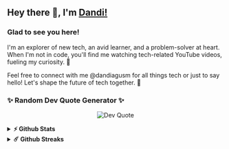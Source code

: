 ## Hey there 👋, I'm [Dandi!](https://github.com/dandiagusm/)
<!--
[![Twitter Badge](https://img.shields.io/badge/-Twitter-00acee?style=flat-square&logo=Twitter&logoColor=white)](https://twitter.com/?)
[![Linkedin Badge](https://img.shields.io/badge/-LinkedIn-0e76a8?style=flat-square&logo=Linkedin&logoColor=white)](https://linkedin.com/in/?)
[![Instagram Badge](https://img.shields.io/badge/-Instagram-e4405f?style=flat-square&logo=Instagram&logoColor=white)](https://instagram.com/?/)
-->

### Glad to see you here! 
<!--
<p align="left"> <img src="https://komarev.com/ghpvc/?username=dandiagusm&label=Profile%20views&color=0e75b6&style=flat" alt="dandiagusm" /> </p>

<img align="right" height="120" width="200" alt="" src="https://github.com/dandiagusm/dandiagusm/blob/main/gifs/coder.gif" />
-->
I'm an explorer of new tech, an avid learner, and a problem-solver at heart. When I'm not in code, you'll find me watching tech-related YouTube videos, fueling my curiosity. 🚀

Feel free to connect with me @dandiagusm for all things tech or just to say hello! Let's shape the future of tech together. 🌟

### ✨ Random Dev Quote Generator ✨</h3>
<p align="center">
  <img src="https://quotes-github-readme.vercel.app/api?type=horizontal&theme=dark" alt="Dev Quote" />
</p>

<!--
### Languages and Tools:

<code><img height="27" src="https://raw.githubusercontent.com/github/explore/80688e429a7d4ef2fca1e82350fe8e3517d3494d/topics/java/java.png" alt="java"></code>
<code><img height="27" src="https://raw.githubusercontent.com/github/explore/80688e429a7d4ef2fca1e82350fe8e3517d3494d/topics/javascript/javascript.png" alt="javascript"></code>
<code><img height="27" src="https://raw.githubusercontent.com/github/explore/80688e429a7d4ef2fca1e82350fe8e3517d3494d/topics/typescript/typescript.png" alt="typescript"></code>
<code><img height="30" src="https://raw.githubusercontent.com/github/explore/80688e429a7d4ef2fca1e82350fe8e3517d3494d/topics/python/python.png" alt="python"></code>
<code><img height="27" src="https://raw.githubusercontent.com/github/explore/80688e429a7d4ef2fca1e82350fe8e3517d3494d/topics/nodejs/nodejs.png" alt="nodejs"></code>
<code><img height="27" src="https://raw.githubusercontent.com/github/explore/80688e429a7d4ef2fca1e82350fe8e3517d3494d/topics/aws/aws.png" alt="aws"></code>
<code><img height="27" src="https://raw.githubusercontent.com/github/explore/80688e429a7d4ef2fca1e82350fe8e3517d3494d/topics/react/react.png" alt="react"></code>
<code><img height="27" src="https://raw.githubusercontent.com/github/explore/80688e429a7d4ef2fca1e82350fe8e3517d3494d/topics/sql/sql.png" alt="sql"></code>
<code><img height="27" src="https://encrypted-tbn0.gstatic.com/images?q=tbn%3AANd9GcSTTzPAw-55ssm1Im594xYZ9eRQu2JylrkYLg&usqp=CAU" alt="mongodb"></code>
<code><img height="27" src="https://raw.githubusercontent.com/devicons/devicon/master/icons/git/git-original.svg" alt="git"></code>
<code><img height="27" src="https://raw.githubusercontent.com/github/explore/80688e429a7d4ef2fca1e82350fe8e3517d3494d/topics/terminal/terminal.png" alt="terminal"></code>
<code><img height="27" src="https://raw.githubusercontent.com/8bithemant/8bithemant/master/svg/dev/tools/visualstudio_code.svg" alt="vscode"></code>
<code><img height="27" src="https://raw.githubusercontent.com/8bithemant/8bithemant/master/svg/dev/frameworks/vue.svg" alt="vue"></code>
<code><img height="27" src="https://raw.githubusercontent.com/8bithemant/8bithemant/master/svg/dev/languages/csharp.svg" alt="csharp"></code>
<code><img height="27" src="https://raw.githubusercontent.com/github/explore/80688e429a7d4ef2fca1e82350fe8e3517d3494d/topics/terminal/terminal.png" alt="terminal"></code>
-->

<details>
  <summary><b>⚡ Github Stats</b></summary>

  <br />
  <img height="180em" src="https://github-readme-stats.vercel.app/api/top-langs/?username=dandiagusm&hide=swift,c%23,html,scss,stylus,blade,jupyter%20notebook,css,shell,batchfile,dockerfile,typescript,shaderlab&show_icons=true&hide_border=true&layout=compact&langs_count=8"/>
</details>

<details>
  <summary><b>☄️ Github Streaks</b></summary>

  <br />
  <img height="180em" src="https://github-readme-streak-stats.herokuapp.com/?user=dandiagusm&hide_border=true" />
</details>
